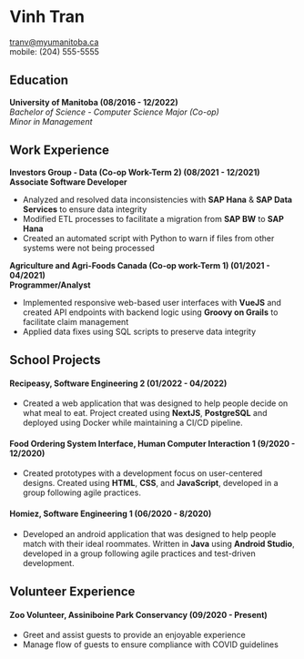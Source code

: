 # Vinh Tran
tranv@myumanitoba.ca <br> mobile: (204) 555-5555 <br>
## Education

**University of Manitoba (08/2016 - 12/2022)**   
*Bachelor of Science - Computer Science Major (Co-op)*  
*Minor in Management*

## Work Experience

**Investors Group - Data (Co-op Work-Term 2) (08/2021 - 12/2021)**  
**Associate Software Developer**
* Analyzed and resolved data inconsistencies with **SAP Hana** & **SAP Data Services** to ensure data integrity
* Modified ETL processes to facilitate a migration from **SAP BW** to **SAP Hana**
* Created an automated script with Python to warn if files from other systems were not being processed

**Agriculture and Agri-Foods Canada (Co-op work-Term 1) (01/2021 - 04/2021)**  
**Programmer/Analyst**

* Implemented responsive web-based user interfaces with **VueJS** and created API endpoints with backend logic using **Groovy on Grails** to facilitate claim management
* Applied data fixes using SQL scripts to preserve data integrity

## School Projects 
#### Recipeasy, Software Engineering 2 (01/2022 - 04/2022)  
* Created a web application that was designed to help people decide on what meal to eat. Project created
using **NextJS**, **PostgreSQL** and deployed using Docker while maintaining a CI/CD pipeline.

#### Food Ordering System Interface, Human Computer Interaction 1 (9/2020 - 12/2020)
* Created prototypes with a development focus on user-centered designs. Created using **HTML**, **CSS**, and **JavaScript**, developed in a group following agile practices.

#### Homiez, Software Engineering 1 (06/2020 - 8/2020)
* Developed an android application that was designed to help people match with their ideal roommates. Written in **Java** using **Android Studio**, developed in a group following agile practices and test-driven development.

## Volunteer Experience

#### Zoo Volunteer, Assiniboine Park Conservancy (09/2020 - Present)
* Greet and assist guests to provide an enjoyable experience
* Manage flow of guests to ensure compliance with COVID guidelines